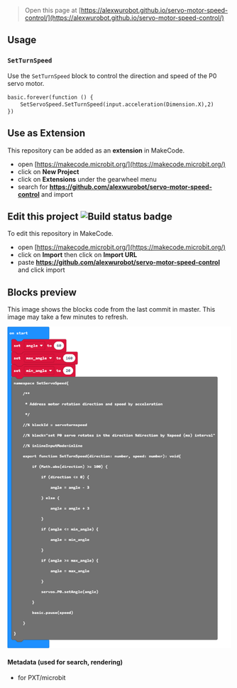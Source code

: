 
> Open this page at [https://alexwurobot.github.io/servo-motor-speed-control/](https://alexwurobot.github.io/servo-motor-speed-control/)
## Usage
### ``SetTurnSpeed``

Use the ``SetTurnSpeed`` block to control the direction and speed of the P0 servo motor.




```blocks
basic.forever(function () {
    SetServoSpeed.SetTurnSpeed(input.acceleration(Dimension.X),2)
})
```

## Use as Extension

This repository can be added as an **extension** in MakeCode.

* open [https://makecode.microbit.org/](https://makecode.microbit.org/)
* click on **New Project**
* click on **Extensions** under the gearwheel menu
* search for **https://github.com/alexwurobot/servo-motor-speed-control** and import

## Edit this project ![Build status badge](https://github.com/alexwurobot/servo-motor-speed-control/workflows/MakeCode/badge.svg)

To edit this repository in MakeCode.

* open [https://makecode.microbit.org/](https://makecode.microbit.org/)
* click on **Import** then click on **Import URL**
* paste **https://github.com/alexwurobot/servo-motor-speed-control** and click import

## Blocks preview

This image shows the blocks code from the last commit in master.
This image may take a few minutes to refresh.

![A rendered view of the blocks](https://github.com/alexwurobot/servo-motor-speed-control/raw/master/.github/makecode/blocks.png)

#### Metadata (used for search, rendering)

* for PXT/microbit
<script src="https://makecode.com/gh-pages-embed.js"></script><script>makeCodeRender("{{ site.makecode.home_url }}", "{{ site.github.owner_name }}/{{ site.github.repository_name }}");</script>
